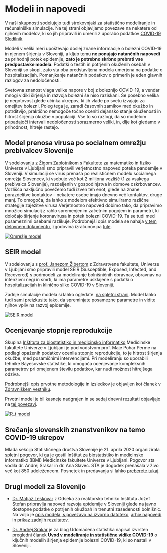 # Modeli in napovedi

V naši skupnosti sodelujejo tudi strokovnjaki za statistično modeliranje in računalniške simulacije.
Na tej strani objavljamo povezave na nekatere od njihovih modelov,
ki so jih pripravili in umerili z uporabo podatkov [COVID-19 Sledilnik](https://covid-19.sledilnik.org).

Modeli v veliki meri upoštevajo doslej znane informacije o bolezni COVID-19 in njenem širjenju v Sloveniji, a kljub temu **ne ponujajo natančnih napovedi** za prihodnji potek epidemije, **zato je potrebno skrbno prebrati vse predpostavke modela**.
Podatki o testih in potrjenih okuženih osebah v Sloveniji so skopi, zato sta oba predstavljena modela umerjena na podatke o hospitalizacijah. Pomanjkanje natančnih podatkov o primerih je eden glavnih razlogov za nedoločenosti.

Svetovna znanost vlaga velike napore v boj z boleznijo COVID-19, a vendar mnogi vidiki širjenja in razvoja bolezni še niso raziskani. Še posebno velika je negotovost glede učinka ukrepov, ki jih vlade po svetu izvajajo za omejitev bolezni. Poleg tega je, zaradi časovnih zamikov med okužbo in potrditvijo, praktično nemogoče točno oceniti dejansko stanje okuženosti in hitrost širjenja okužbe v populaciji. Vse to so razlogi, da so modelom pripadajoči intervali nedoločenosti sorazmerno veliki, in, dlje kot gledamo v prihodnost, hitreje rastejo.

## Model prenosa virusa po socialnem omrežju prebivalcev Slovenije
V sodelovanju z [Žigom Zaplotnikom](https://twitter.com/ZaplotnikZiga) s Fakultete za matematiko in fiziko Univerze v Ljubljani smo pripravili verjetnostno napoved poteka pandemije v Sloveniji. V simulaciji se virus prenaša po realističnem modelu socialnega omrežja Slovencev, ki vsebuje več kot 2 milijona vozlišč (1 za vsakega prebivalca Slovenije), razdeljenih v gospodinjstva in domove oskrbovancev. Vozlišča naključno povežemo tudi izven teh enot, glede na znane porazdelitve kontaktov – nekatere  osebe imajo dnevno več kontaktov, druge manj. To omogoča, da lahko z modelom efektivno simuliramo različne strategije zajezitve virusa.Verjetnostno napoved dobimo tako, da pripravimo množico simulacij z rahlo spremenjenim začetnim pogojem in parametri, ki določajo širjenje koronavirusa in potek bolezni COVID-19. Ta se tudi med posameznimi osebami razlikuje. Podrobnejši opis modela se nahaja [v tem delovnem dokumentu](https://nextcloud.fmf.uni-lj.si/s/AdNLwYoA4JyKFBG), zgodovina izračunov pa [tule](https://fiz.fmf.uni-lj.si/~zaplotnikz/korona/).

<a href="https://fiz.fmf.uni-lj.si/~zaplotnikz/korona/last_forecast/potek_pandemije.png" class="img-link">
<img alt="Omrežje model" src="https://fiz.fmf.uni-lj.si/~zaplotnikz/korona/last_forecast/potek_pandemije.png"></a>


## SEIR model
V sodelovanju s [prof. Janezom Žibertom](https://pacs.zf.uni-lj.si/janez-zibert/) z Zdravstvene fakultete, Univerze v Ljubljani smo pripravili model SEIR (Susceptible, Exposed, Infected, and Recovered) s podmodeli za modeliranje bolnišničnih obravnav, obravnav na intenzivni negi in smrti, ki ima parametre usklajene s podatki o hospitalizacijah in klinično sliko COVID-19 v Sloveniji.

Zadnje simulacije modela si lahko ogledate  [na spletni strani](https://pacs.zf.uni-lj.si/shinyR/apps/projects/CoronaSim/). 
Model lahko tudi [sami preizkusite](https://pacs.zf.uni-lj.si/shinyR/apps/projects/CoronaSim5/) tako, da spreminjate posamezne parametre in vidite njihov vpliv na razvoj epidemije. 

<a href="https://pacs.zf.uni-lj.si/public/coronasim/zadnja-simulacija.png" class="img-link">
<img alt="SEIR model" src="https://pacs.zf.uni-lj.si/public/coronasim/zadnja-simulacija.png"></a>

## Ocenjevanje stopnje reprodukcije
Skupina [Inštituta za biostatistiko in medicinsko informatiko](http://ibmi.mf.uni-lj.si/) Medicinske fakultete Univerze v Ljubljani je pod vodstvom prof. Maje Pohar Perme na podlagi opaženih podatkov ocenila stopnjo reprodukcije, to je hitrost širjenja okužbe, med posamičnimi intervencijami. Pri modeliranju so uporabili tehnike Bayesovske statistike, ki omogoča ocenjevanje kompleksnih parametrov pri omejenem številu podatkov, kar nudi možnost hitrejšega odziva.

Podrobnejši opis prvotne metodologije in izsledkov je objavljen kot članek v [Zdravniškem vestniku](https://vestnik.szd.si/index.php/ZdravVest/article/view/3068).

Prvotni model je bil kasneje nadgrajen in se sedaj dnevni rezultati objavljajo na [tej povezavi](https://oblak8.mf.uni-lj.si/covid19/).

<a href="http://ibmi.mf.uni-lj.si/files/Pregledni%20povzetek_74e.pdf" class="img-link">
<img alt="R_t model" src="https://stat.columbia.edu/~jakulin/Covid/ocene_rt.png"></a>


## Srečanje slovenskih znanstvenikov na temo COVID-19 ukrepov 

Mlada sekcija Statističnega društva Slovenije je 21. aprila 2020 organizirala spletni pogovor, ki ga je gostil Inštitut za biostatistiko in medicinsko informatiko (IBMI) Medicinske fakultete Univerze v Ljubljani. Pogovor sta vodila dr. Andrej Srakar in dr. Ana Slavec. STA je dogodek prenašala v živo več kot 850 udeležencem. Posnetek in predavanja si lahko [preberete tukaj](https://medium.com/sledilnik/64233b35580c).  


## Drugi modeli za Slovenijo

-  [Dr. Matjaž Leskovar](http://r4.ijs.si/leskovar) z Odseka za reaktorsko tehniko Instituta Jožef Stefan pripravlja napoved razvoja epidemije v Sloveniji glede na javno dostopne podatke o potrjenih okužbah in trenutni zasedenosti bolnišnic. Na voljo je [opis modela, s povezavo na izvorno datoteko](http://r4.ijs.si/COVID19model), [arhiv napovedi](http://r4.ijs.si/COVID19arhiv) in [prikaz zadnjih rezultatov](http://r4.ijs.si/COVID19).

-  [Dr. Andrej Srakar](https://sites.google.com/site/andrejsrakar1975/) je za blog Udomačena statistika napisal izvrsten pregledni članek [**Uvod v modeliranje in statistične vidike COVID-19**](https://udomacenastatistika.wordpress.com/2020/04/20/uvod-v-modeliranje-in-statisticne-vidike-covid-19/) o ključnih modelih širjenja epidemije bolezni COVID-19, ki so nastali v Sloveniji.
